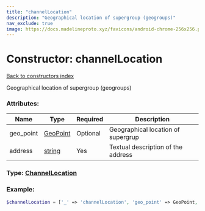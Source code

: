 ```yaml
---
title: "channelLocation"
description: "Geographical location of supergroup (geogroups)"
nav_exclude: true
image: https://docs.madelineproto.xyz/favicons/android-chrome-256x256.png
---
```

# Constructor: channelLocation  
[Back to constructors index](index.md)



Geographical location of supergroup (geogroups)

### Attributes:

| Name     |    Type       | Required | Description |
|----------|---------------|----------|-------------|
|geo\_point|[GeoPoint](../types/GeoPoint.md) | Optional|Geographical location of supergrup|
|address|[string](../types/string.md) | Yes|Textual description of the address|



### Type: [ChannelLocation](../types/ChannelLocation.md)


### Example:

```php
$channelLocation = ['_' => 'channelLocation', 'geo_point' => GeoPoint, 'address' => 'string'];
```  
